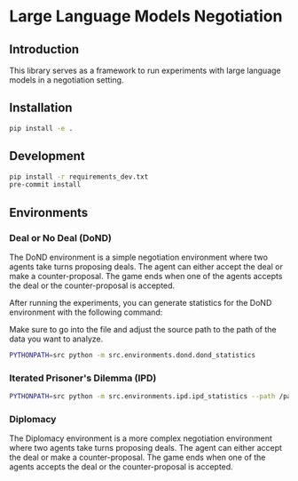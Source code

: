 # Large Language Models Negotiation

## Introduction
This library serves as a framework to run experiments with large language models in a negotiation setting.

## Installation

```bash
pip install -e .
```

## Development
```bash
pip install -r requirements_dev.txt
pre-commit install
```


## Environments

### Deal or No Deal (DoND)

The DoND environment is a simple negotiation environment where two agents take turns proposing deals. The agent can either accept the deal or make a counter-proposal. The game ends when one of the agents accepts the deal or the counter-proposal is accepted.

After running the experiments, you can generate statistics for the DoND environment with the following command:

Make sure to go into the file and adjust the source path to the path of the data you want to analyze.

```bash
PYTHONPATH=src python -m src.environments.dond.dond_statistics
```

### Iterated Prisoner's Dilemma (IPD)

```bash
PYTHONPATH=src python -m src.environments.ipd.ipd_statistics --path /path/to/your/ipd/data --agent_id alice --plot
```

### Diplomacy

The Diplomacy environment is a more complex negotiation environment where two agents take turns proposing deals. The agent can either accept the deal or make a counter-proposal. The game ends when one of the agents accepts the deal or the counter-proposal is accepted.

###
